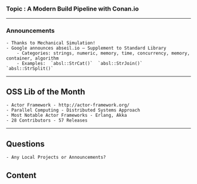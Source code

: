 ### Topic : A Modern Build Pipeline with Conan.io

---
### Announcements 

    - Thanks to Mechanical Simulation!
    - Google announces abseil.io – Supplement to Standard Library
        - Categories: strings, numeric, memory, time, concurrency, memory, container, algorithm
        - Examples:  `absl::StrCat()`  `absl::StrJoin()`  `absl::StrSplit()`
---
## OSS Lib of the Month
	- Actor Framework - http://actor-framework.org/
	- Parallel Computing - Distributed Systems Approach
	- Most Notable Actor Frameworks - Erlang, Akka
	- 28 Contributors - 57 Releases

---
## Questions
	- Any Local Projects or Announcements?
	
## Content






